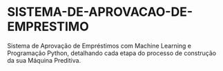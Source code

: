 # SISTEMA-DE-APROVACAO-DE-EMPRESTIMO
 Sistema de Aprovação de Empréstimos com Machine Learning e Programação Python, detalhando cada etapa do processo de construção da sua Máquina Preditiva.
